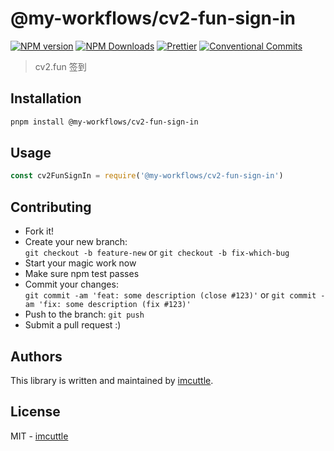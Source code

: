 # @my-workflows/cv2-fun-sign-in

[![NPM version](https://img.shields.io/npm/v/@my-workflows/cv2-fun-sign-in.svg?style=flat-square)](https://www.npmjs.com/package/@my-workflows/cv2-fun-sign-in)
[![NPM Downloads](https://img.shields.io/npm/dm/@my-workflows/cv2-fun-sign-in.svg?style=flat-square&maxAge=43200)](https://www.npmjs.com/package/@my-workflows/cv2-fun-sign-in)
[![Prettier](https://img.shields.io/badge/code_style-prettier-ff69b4.svg?style=flat-square)](https://prettier.io/)
[![Conventional Commits](https://img.shields.io/badge/Conventional%20Commits-1.0.0-yellow.svg?style=flat-square)](https://conventionalcommits.org)

> cv2.fun 签到

## Installation

```bash
pnpm install @my-workflows/cv2-fun-sign-in
```

## Usage

```javascript
const cv2FunSignIn = require('@my-workflows/cv2-fun-sign-in')
```

## Contributing

- Fork it!
- Create your new branch:  
  `git checkout -b feature-new` or `git checkout -b fix-which-bug`
- Start your magic work now
- Make sure npm test passes
- Commit your changes:  
  `git commit -am 'feat: some description (close #123)'` or `git commit -am 'fix: some description (fix #123)'`
- Push to the branch: `git push`
- Submit a pull request :)

## Authors

This library is written and maintained by [imcuttle](mailto:moyuyc95@gmail.com).

## License

MIT - [imcuttle](mailto:moyuyc95@gmail.com)
